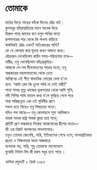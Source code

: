 # তোমাকে

মাঠের ভিড়ে গাছের ফাঁকে দিনের রৌদ্র অই :  
কুলবধূর বহিরাশ্রয়িতার মতন অনেক উড়ে  
হিজল গাছে জামের বনে হলুদ পাখির মতো  
রূপসাগরের পার থেকে কি পাখনা বাড়িয়ে  
বাস্তবিকই রৌদ্র এখন? সত্যিকারের পাখি?  
কে যে কোথায় কার হৃদয়ে কখন আঘাত করে।  
রৌদ্রবরন দেখেছিলাম কঠিন সময়-পরিক্রমার পথে—  
নারীর, তবু ভেবেছিলাম বহিঃপ্রকৃতির।  
আজকে সে-সব মীনকেতনের সাড়ার মতো, তবু  
অন্ধকারের মহাসনাতনের থেকে চেয়ে  
আশ্বিনের এই শীত স্বাভাবিক ভোরের বেলা হ’লে  
বলে: ‘আমি রোদ কি ধুলো পাখি না সেই নারী?’  
পাতা পাথর মৃত্যু কাজের ভূকন্দরের থেকে আমি শুনি;  
নদী শিশির পাখি বাতাস কথা ব’লে ফুরিয়ে গেলে পরে  
শান্ত পরিচ্ছন্নতা এক এই পৃথিবীর প্রাণে  
সফল হতে গিয়েও তবু বিষণ্ণতার মতো।  
যদিও পথ আছে— তবু কোলাহলে শূন্য আলিঙ্গনে  
নায়ক সাধক রাষ্ট্র সমাজ ক্লান্ত হয়ে পড়ে;  
প্রতিটি প্রাণ অন্ধকারে নিজের আত্মবোধের দ্বীপের মতো—  
কী এক বিরাট অবক্ষয়ের মানবসাগরে।  
তবুও তোমায় জেনেছি, নারি, ইতিহাসের শেষে এসে; মানবপ্রতিভার  
রূঢ়তা ও নিষ্ফলতার অধম অন্ধকারে  
মানবকে নয়, নারি, শুধু তোমাকে ভালোবেসে  
বুঝেছি নিখিল বিষ কী রকম মধুর হতে পারে ।

_মাসিক বসুমতী ॥ জৈষ্ঠ ১৩৫৩_

